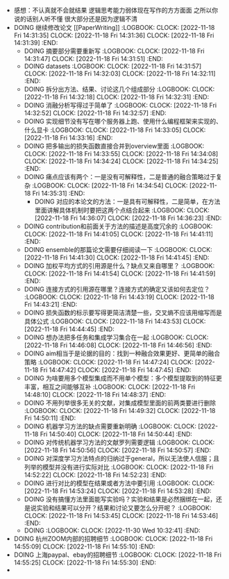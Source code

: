 - 感想：不认真就不会就结果  逻辑思考能力弱体现在写作的方方面面   之所以你说的话别人听不懂  很大部分还是因为逻辑不清
- DOING  继续修改论文 [[PaperWriting]]
  :LOGBOOK:
  CLOCK: [2022-11-18 Fri 14:31:35]
  CLOCK: [2022-11-18 Fri 14:31:36]
  CLOCK: [2022-11-18 Fri 14:31:39]
  :END:
	- DOING 摘要部分需要重新写
	  :LOGBOOK:
	  CLOCK: [2022-11-18 Fri 14:31:47]
	  CLOCK: [2022-11-18 Fri 14:31:51]
	  :END:
	- DOING  datasets 
	  :LOGBOOK:
	  CLOCK: [2022-11-18 Fri 14:31:57]
	  CLOCK: [2022-11-18 Fri 14:32:03]
	  CLOCK: [2022-11-18 Fri 14:32:11]
	  :END:
	- DOING  拆分出方法、结果、讨论这几个组成部分
	  :LOGBOOK:
	  CLOCK: [2022-11-18 Fri 14:32:18]
	  CLOCK: [2022-11-18 Fri 14:32:31]
	  :END:
	- DOING 消融分析写得过于简单了
	  :LOGBOOK:
	  CLOCK: [2022-11-18 Fri 14:32:52]
	  CLOCK: [2022-11-18 Fri 14:32:57]
	  :END:
	- DOING  实现细节没有写在哪个服务器上跑、使用什么编程框架来实现的、什么显卡
	  :LOGBOOK:
	  CLOCK: [2022-11-18 Fri 14:33:05]
	  CLOCK: [2022-11-18 Fri 14:33:16]
	  :END:
	- DOING  把多输出的损失函数直接合并到overview里面
	  :LOGBOOK:
	  CLOCK: [2022-11-18 Fri 14:33:55]
	  CLOCK: [2022-11-18 Fri 14:34:08]
	  CLOCK: [2022-11-18 Fri 14:34:24]
	  CLOCK: [2022-11-18 Fri 14:34:25]
	  :END:
	- DOING  痛点应该有两个：一是没有可解释性，二是普通的融合策略过于复杂
	  :LOGBOOK:
	  CLOCK: [2022-11-18 Fri 14:34:54]
	  CLOCK: [2022-11-18 Fri 14:35:31]
	  :END:
		- DOING  对应的本论文的方法：一是具有可解释性，二是简单，在方法里面讲解具体机制时要把这两个点结合起来
		  :LOGBOOK:
		  CLOCK: [2022-11-18 Fri 14:36:07]
		  CLOCK: [2022-11-18 Fri 14:36:23]
		  :END:
	- DOING  contribution和前面关于方法的描述是高度冗余的
	  :LOGBOOK:
	  CLOCK: [2022-11-18 Fri 14:41:05]
	  CLOCK: [2022-11-18 Fri 14:41:11]
	  :END:
	- DOING  ensemble的那篇论文需要仔细阅读一下
	  :LOGBOOK:
	  CLOCK: [2022-11-18 Fri 14:41:30]
	  CLOCK: [2022-11-18 Fri 14:41:45]
	  :END:
	- DOING  加权平均方式的引用源是什么？缺点又来自哪里？
	  :LOGBOOK:
	  CLOCK: [2022-11-18 Fri 14:41:54]
	  CLOCK: [2022-11-18 Fri 14:41:59]
	  :END:
	- DOING  连接方式的引用源在哪里？连接方式的确定又该如何去定位？
	  :LOGBOOK:
	  CLOCK: [2022-11-18 Fri 14:43:19]
	  CLOCK: [2022-11-18 Fri 14:43:21]
	  :END:
	- DOING  损失函数的标示要写得更简洁清楚一些，交叉熵不应该用缩写而是具体公式
	  :LOGBOOK:
	  CLOCK: [2022-11-18 Fri 14:43:53]
	  CLOCK: [2022-11-18 Fri 14:44:45]
	  :END:
	- DOING  想办法把多任务和集成学习集合在一起
	  :LOGBOOK:
	  CLOCK: [2022-11-18 Fri 14:46:08]
	  CLOCK: [2022-11-18 Fri 14:46:56]
	  :END:
	- DOING  aim相当于是论据的目的：找到一种融合效果更好、更简单的融合策略
	  :LOGBOOK:
	  CLOCK: [2022-11-18 Fri 14:47:24]
	  CLOCK: [2022-11-18 Fri 14:47:42]
	  CLOCK: [2022-11-18 Fri 14:47:45]
	  :END:
	- DOING  为啥要用多个模型集成而不用单个模型：多个模型提取到的特征更丰富，相互之间能够互补
	  :LOGBOOK:
	  CLOCK: [2022-11-18 Fri 14:48:10]
	  CLOCK: [2022-11-18 Fri 14:48:37]
	  :END:
	- DOING  不用列举很多无关的文献，对集成模型里面的前两类要进行删除
	  :LOGBOOK:
	  CLOCK: [2022-11-18 Fri 14:49:32]
	  CLOCK: [2022-11-18 Fri 14:50:11]
	  :END:
	- DOING  机器学习方法的缺点需要重新明确
	  :LOGBOOK:
	  CLOCK: [2022-11-18 Fri 14:50:40]
	  CLOCK: [2022-11-18 Fri 14:50:44]
	  :END:
	- DOING  对传统机器学习方法的文献罗列需要逻辑
	  :LOGBOOK:
	  CLOCK: [2022-11-18 Fri 14:50:56]
	  CLOCK: [2022-11-18 Fri 14:50:57]
	  :END:
	- DOING  对深度学习方法特点的归纳过于general，所以无法使人信服；且列举的模型并没有进行实际对比
	  :LOGBOOK:
	  CLOCK: [2022-11-18 Fri 14:52:22]
	  CLOCK: [2022-11-18 Fri 14:52:23]
	  :END:
	- DOING 进行对比的模型在结果或者方法中要引用
	  :LOGBOOK:
	  CLOCK: [2022-11-18 Fri 14:53:24]
	  CLOCK: [2022-11-18 Fri 14:53:28]
	  :END:
	- DOING 没有搞懂方法里面能写实验吗？实验和结果是必然捆绑在一起，还是说实验和结果可以分开？结果和讨论又要怎么分开呢？
	  :LOGBOOK:
	  CLOCK: [2022-11-18 Fri 14:53:45]
	  CLOCK: [2022-11-18 Fri 14:53:46]
	  :END:
	- DOING
	  :LOGBOOK:
	  CLOCK: [2022-11-30 Wed 10:32:41]
	  :END:
- DOING 杭州ZOOM内部的招聘细节
  :LOGBOOK:
  CLOCK: [2022-11-18 Fri 14:55:09]
  CLOCK: [2022-11-18 Fri 14:55:10]
  :END:
- DOING 上海paypal、ebay的招聘细节
  :LOGBOOK:
  CLOCK: [2022-11-18 Fri 14:55:25]
  CLOCK: [2022-11-18 Fri 14:55:30]
  :END:
-